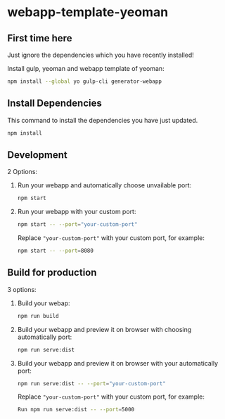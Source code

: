 # webapp-template-yeoman

## First time here

Just ignore the dependencies which you have recently installed!

Install gulp, yeoman and webapp template of yeoman:

```bash
npm install --global yo gulp-cli generator-webapp
```

## Install Dependencies

This command to install the dependencies you have just updated.

```bash
npm install
```

## Development

2 Options:

1.  Run your webapp and automatically choose unvailable port:

    ```bash
    npm start
    ```

2.  Run your webapp with your custom port:

    ```bash
    npm start -- --port="your-custom-port"
    ```

    Replace `"your-custom-port"` with your custom port, for example:

    ```bash
    npm start -- --port=8080
    ```

## Build for production

3 options:

1. Build your webap:

   ```bash
   npm run build
   ```

2. Build your webapp and preview it on browser with choosing automatically port:

   ```bash
   npm run serve:dist
   ```

3. Build your webapp and preview it on browser with your automatically port:

   ```bash
   npm run serve:dist -- --port="your-custom-port"
   ```

   Replace `"your-custom-port"` with your custom port, for example:

   ```bash
   Run npm run serve:dist -- --port=5000
   ```
